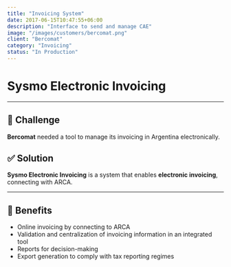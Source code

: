```yaml
---
title: "Invoicing System"
date: 2017-06-15T10:47:55+06:00
description: "Interface to send and manage CAE"
image: "/images/customers/bercomat.png"
client: "Bercomat"
category: "Invoicing"
status: "In Production"
---
```

# Sysmo Electronic Invoicing

---

## 🎯 Challenge

**Bercomat** needed a tool to manage its invoicing in Argentina electronically.

## ✅ Solution

**Sysmo Electronic Invoicing** is a system that enables **electronic invoicing**, connecting with ARCA.

---

## 🧩 Benefits

- Online invoicing by connecting to ARCA
- Validation and centralization of invoicing information in an integrated tool
- Reports for decision-making
- Export generation to comply with tax reporting regimes

